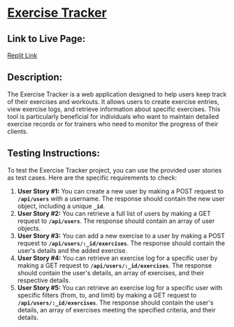 # [Exercise Tracker](https://www.freecodecamp.org/learn/apis-and-microservices/apis-and-microservices-projects/exercise-tracker)

## Link to Live Page:
[Replit Link](https://replit.com/@DanielSandova11/boilerplate-project-exercisetracker#.replit)

## Description:
The Exercise Tracker is a web application designed to help users keep track of their exercises and workouts. It allows users to create exercise entries, view exercise logs, and retrieve information about specific exercises. This tool is particularly beneficial for individuals who want to maintain detailed exercise records or for trainers who need to monitor the progress of their clients.

## Testing Instructions:
To test the Exercise Tracker project, you can use the provided user stories as test cases. Here are the specific requirements to check:

1. **User Story #1:** You can create a new user by making a POST request to **`/api/users`** with a username. The response should contain the new user object, including a unique **`_id`**.
2. **User Story #2:** You can retrieve a full list of users by making a GET request to **`/api/users`**. The response should contain an array of user objects.
3. **User Story #3:** You can add a new exercise to a user by making a POST request to **`/api/users/:_id/exercises`**. The response should contain the user's details and the added exercise.
4. **User Story #4:** You can retrieve an exercise log for a specific user by making a GET request to **`/api/users/:_id/exercises`**. The response should contain the user's details, an array of exercises, and their respective details.
5. **User Story #5:** You can retrieve an exercise log for a specific user with specific filters (from, to, and limit) by making a GET request to **`/api/users/:_id/exercises`**. The response should contain the user's details, an array of exercises meeting the specified criteria, and their details.
